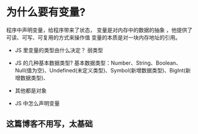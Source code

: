 # 为什么要有变量?

程序中声明变量，给程序带来了状态，
变量是对内存中的数据的抽象 ，他提供了可读、可写、可复用的方式来操作值
变量的本质是对一块内存地址的引用。

- JS 里变量的类型由什么决定？
    弱类型

- JS 的几种基本数据类型?
    基本数据类型：Number、String、Boolean、Null(值为空)、Undefined(未定义类型)、Symbol(新增数据类型)、BigInt(新增数据类型)、
- 其他都是对象

- JS 中怎么声明变量

## 这篇博客不用写，太基础
